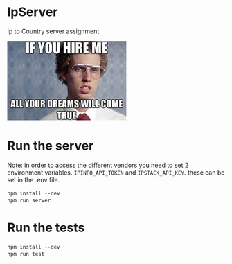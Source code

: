 # IpServer
Ip to Country server assignment

![screenshot](./images/images.jpeg)

# Run the server 
Note: in order to access the different vendors you need to set 2 environment variables. `IPINFO_API_TOKEN` and `IPSTACK_API_KEY`. these can be set in the .env file. 

```
npm install --dev
npm run server
``` 

# Run the tests
```
npm install --dev
npm run test
```
